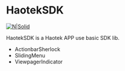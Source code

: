 # HaotekSDK

[![N|Solid](https://yt3.ggpht.com/-1HLIMZK1N-4/AAAAAAAAAAI/AAAAAAAAAAA/KrZa_G9_Beg/s100-c-k-no-mo-rj-c0xffffff/photo.jpg)](https://www.facebook.com/ChangMT)

HaotekSDK is a Haotek APP use basic SDK lib.

  - ActionbarSherlock 
  - SlidingMenu 
  - ViewpagerIndicator 



